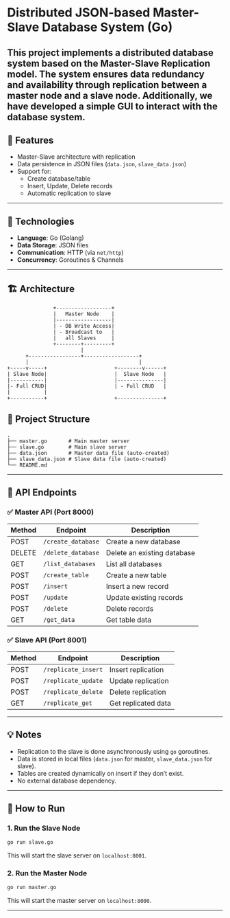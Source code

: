 
# Distributed JSON-based Master-Slave Database System (Go)

This project implements a distributed database system based on the Master-Slave Replication model. The system ensures data redundancy and availability through replication between a master node and a slave node. Additionally, we have developed a simple GUI to interact with the database system.
---

## 📌 Features

- Master-Slave architecture with replication
- Data persistence in JSON files (`data.json`, `slave_data.json`)
- Support for:
  - Create database/table
  - Insert, Update, Delete records
  - Automatic replication to slave


---


## 🧩 Technologies

- **Language**: Go (Golang)
- **Data Storage**: JSON files
- **Communication**: HTTP (via `net/http`)
- **Concurrency**: Goroutines & Channels

----

## 🏗️ Architecture

```
               +------------------+
               |   Master Node    |
               |------------------|
               | - DB Write Access|
               | - Broadcast to   |
               |   all Slaves     |
               +--------+---------+
                        |
      +-----------------+------------------+
      |                                    |
+-----v-----+                      +--------v------+
| Slave Node|                      |  Slave Node   |
|-----------|                      |---------------|
|- Full CRUD|                      | - Full CRUD   |
|           |                                         
+-----------+                      +---------------+
```





## 🧱 Project Structure

```text
.
├── master.go       # Main master server
├── slave.go        # Main slave server
├── data.json       # Master data file (auto-created)
├── slave_data.json # Slave data file (auto-created)
└── README.md
```

---

## 🔗 API Endpoints


### ✅ Master API (Port 8000)

| Method | Endpoint               | Description               |
|--------|------------------------|---------------------------|
| POST   | `/create_database`     | Create a new database     |
| DELETE | `/delete_database`     | Delete an existing database|
| GET    | `/list_databases`      | List all databases        |
| POST   | `/create_table`        | Create a new table        |
| POST   | `/insert`              | Insert a new record       |
| POST   | `/update`              | Update existing records   |
| POST   | `/delete`              | Delete records            |
| GET    | `/get_data`            | Get table data            |

### ✅ Slave API (Port 8001)

| Method | Endpoint             | Description               |
|--------|----------------------|---------------------------|
| POST   | `/replicate_insert`  | Insert replication        |
| POST   | `/replicate_update`  | Update replication        |
| POST   | `/replicate_delete`  | Delete replication        |
| GET    | `/replicate_get`     | Get replicated data       |


---



## 💡 Notes

- Replication to the slave is done asynchronously using `go` goroutines.
- Data is stored in local files (`data.json` for master, `slave_data.json` for slave).
- Tables are created dynamically on insert if they don’t exist.
- No external database dependency.

---


## 🚀 How to Run

### 1. Run the Slave Node

```bash
go run slave.go
```

This will start the slave server on `localhost:8001`.

### 2. Run the Master Node

```bash
go run master.go
```

This will start the master server on `localhost:8000`.

---








